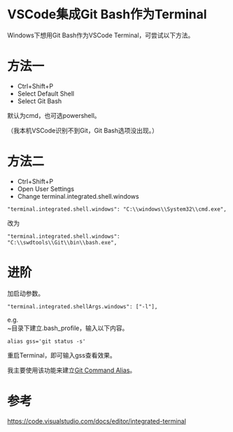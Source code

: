 VSCode集成Git Bash作为Terminal
===
Windows下想用Git Bash作为VSCode Terminal，可尝试以下方法。

# 方法一
* Ctrl+Shift+P
* Select Default Shell
* Select Git Bash

默认为cmd，也可选powershell。

（我本机VSCode识别不到Git，Git Bash选项没出现。）

# 方法二
* Ctrl+Shift+P
* Open User Settings
* Change terminal.integrated.shell.windows
```
"terminal.integrated.shell.windows": "C:\\windows\\System32\\cmd.exe",
```
改为
```
"terminal.integrated.shell.windows": "C:\\swdtools\\Git\\bin\\bash.exe",
```

# 进阶
加启动参数。

```
"terminal.integrated.shellArgs.windows": ["-l"],
```

e.g.   
~目录下建立.bash_profile，输入以下内容。

```
alias gss='git status -s'
```

重启Terminal，即可输入gss查看效果。

我主要使用该功能来建立[Git Command Alias](https://blog.csdn.net/prufeng/article/details/85001682)。

# 参考
https://code.visualstudio.com/docs/editor/integrated-terminal
